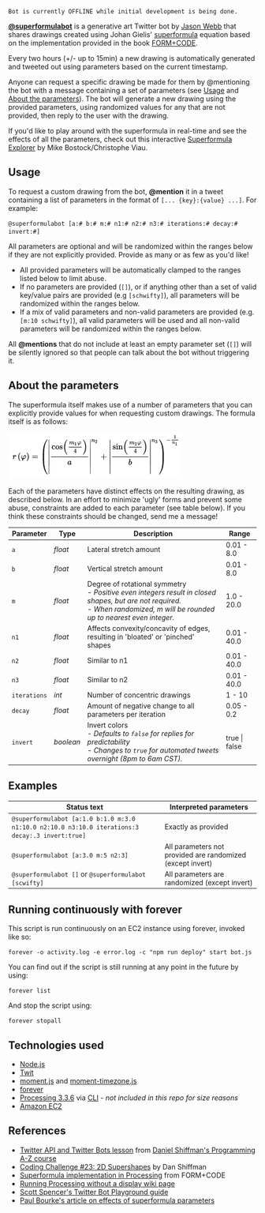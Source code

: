     Bot is currently OFFLINE while initial development is being done.

__[@superformulabot](https://twitter.com/superformulabot)__ is a generative art Twitter bot by [Jason Webb](https://twitter.com/jasonwebb) that shares drawings created using Johan Gielis' [superformula](https://en.wikipedia.org/wiki/Superformula) equation based on the implementation provided in the book [FORM+CODE](http://formandcode.com/code-examples/visualize-superformula).

Every two hours (+/- up to 15min) a new drawing is automatically generated and tweeted out using parameters based on the current timestamp.

Anyone can request a specific drawing be made for them by @mentioning the bot with a message containing a set of parameters (see [Usage](#usage) and [About the parameters](#about-the-parameters)). The bot will generate a new drawing using the provided parameters, using randomized values for any that are not provided, then reply to the user with the drawing.

If you'd like to play around with the superformula in real-time and see the effects of all the parameters, check out this interactive [Superformula Explorer](https://bl.ocks.org/mbostock/1021103) by Mike Bostock/Christophe Viau.

## Usage 
To request a custom drawing from the bot, __@mention__ it in a tweet containing a list of parameters in the format of `[... {key}:{value} ...]`. For example:

    @superformulabot [a:# b:# m:# n1:# n2:# n3:# iterations:# decay:# invert:#]

All parameters are optional and will be randomized within the ranges below if they are not explicitly provided. Provide as many or as few as you'd like!

* All provided parameters will be automatically clamped to the ranges listed below to limit abuse.
* If no parameters are provided (`[]`), or if anything other than a set of valid key/value pairs are provided (e.g `[schwifty]`), all parameters will be randomized within the ranges below. 
* If a mix of valid parameters and non-valid parameters are provided (e.g. `[m:10 schwifty]`), all valid parameters will be used and all non-valid parameters will be randomized within the ranges below.

All __@mentions__ that do not include at least an empty parameter set (`[]`) will be silently ignored so that people can talk about the bot without triggering it.


## About the parameters
The superformula itself makes use of a number of parameters that you can explicitly provide values for when requesting custom drawings. The formula itself is as follows:

![Superformula equation](doc/superformula-equation.png)

Each of the parameters have distinct effects on the resulting drawing, as described below. In an effort to minimize 'ugly' forms and prevent some abuse, constraints are added to each parameter (see table below). If you think these constraints should be changed, send me a message!

| Parameter | Type      | Description | Range |
|---        |---        |---          |---    |
| `a`       | _float_   | Lateral stretch amount | 0.01 - 8.0 |
| `b`       | _float_   | Vertical stretch amount | 0.01 - 8.0 |
| `m`       | _float_   | Degree of rotational symmetry <br> _- Positive even integers result in closed shapes, but are not required._<br>_- When randomized, m will be rounded up to nearest even integer._  | 1.0 - 20.0 |
| `n1`      | _float_   | Affects convexity/concavity of edges, resulting in 'bloated' or 'pinched' shapes | 0.01 - 40.0 |
| `n2`      | _float_   | Similar to n1 | 0.01 - 40.0 |
| `n3`      | _float_   | Similar to n2 | 0.01 - 40.0 |
| `iterations` | _int_  | Number of concentric drawings | 1 - 10 |
| `decay`   | _float_   | Amount of negative change to all parameters per iteration | 0.05 - 0.2 |
| `invert`  | _boolean_ | Invert colors <br> _- Defaults to `false` for replies for predictability_ <br> _- Changes to `true` for automated tweets overnight (8pm to 6am CST)._ | true \| false |

## Examples

| Status text | Interpreted parameters |
|---              |---                 |
| `@superformulabot [a:1.0 b:1.0 m:3.0 n1:10.0 n2:10.0 n3:10.0 iterations:3 decay:.3 invert:true]` | Exactly as provided |
| `@superformulabot [a:3.0 m:5 n2:3]` | All parameters not provided are randomized (except invert) |
| `@superformulabot []` or `@superformulabot [scwifty]` | All parameters are randomized (except invert) |

## Running continuously with forever
This script is run continuously on an EC2 instance using forever, invoked like so:

    forever -o activity.log -e error.log -c "npm run deploy" start bot.js

You can find out if the script is still running at any point in the future by using:

    forever list

And stop the script using:

    forever stopall

## Technologies used
* [Node.js](https://nodejs.org)
* [Twit](https://github.com/ttezel/twit)
* [moment.js](https://momentjs.com/) and [moment-timezone.js](https://momentjs.com/timezone/)
* [forever](https://github.com/foreverjs/forever)
* [Processing 3.3.6](https://processing.org/) via [CLI](https://github.com/processing/processing/wiki/Command-Line) - _not included in this repo for size reasons_
* [Amazon EC2](https://aws.amazon.com/ec2/)

## References
* [Twitter API and Twitter Bots lesson](http://shiffman.net/a2z/twitter-bots/) from [Daniel Shiffman's Programming A-Z course](http://shiffman.net/a2z/)
* [Coding Challenge #23: 2D Supershapes](https://www.youtube.com/watch?v=ksRoh-10lak) by Dan Shiffman
* [Superformula implementation in Processing](http://formandcode.com/code-examples/visualize-superformula) from FORM+CODE
* [Running Processing without a display wiki page](https://github.com/processing/processing/wiki/Running-without-a-Display)
* [Scott Spencer's Twitter Bot Playground guide](https://spences10.gitbooks.io/twitter-bot-playground/content/)
* [Paul Bourke's article on effects of superformula parameters](http://paulbourke.net/geometry/supershape/)